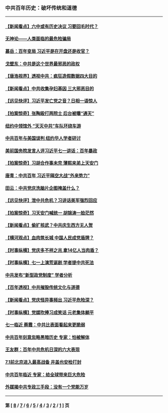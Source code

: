 ### 中共百年历史：破坏传统和道德
---
#### [【新闻看点】六中或有历史决议 习要回毛时代？](../../pages/nf1176114/n13222895.md?09280430) 
#### [无神论——人类面临的最危险骗局](../../pages/nf1176114/n13196137.md?09280430) 
#### [慕岳：百年变局 习近平是在开盘还是收官？](../../pages/nf1176114/n13206516.md?09280430) 
#### [戈壁东：中共是这个世界最邪恶的政权](../../pages/nf1176114/n13085641.md?09280430) 
#### [【唐浩视界】透视中共：疯狂造假数据四大目的](../../pages/nf1176114/n13080590.md?09280430) 
#### [【新闻看点】中共收集孕妇基因 三大邪恶目的](../../pages/nf1176114/n13077182.md?09280430) 
#### [【远见快评】习近平发亡党之音？日相一语惊人](../../pages/nf1176114/n13074809.md?09280430) 
#### [【拍案惊奇】张陶殴打两院士 后台被曝“通天”](../../pages/nf1176114/n13070496.md?09280430) 
#### [纽约中领馆外 “天灭中共”车队环绕车游](../../pages/nf1176114/n13070693.md?09280430) 
#### [中共百年与美国误判 纽约华人学者研讨](../../pages/nf1176114/n13067969.md?09280430) 
#### [美前国务院发言人评习近平七一讲话：百年暴政](../../pages/nf1176114/n13066986.md?09280430) 
#### [【拍案惊奇】习胡合作事未完 薄熙来弟上天安门](../../pages/nf1176114/n13065867.md?09280430) 
#### [唐青：中共百年 习近平隔空大战“外来势力”](../../pages/nf1176114/n13065976.md?09280430) 
#### [田云：中共党庆洗脑片企图掩盖什么？](../../pages/nf1176114/n13064395.md?09280430) 
#### [【远见快评】泄中共危机？习讲话美军强烈回应](../../pages/nf1176114/n13064269.md?09280430) 
#### [【拍案惊奇】习天安门喊统一 胡锦涛一脸茫然](../../pages/nf1176114/n13063233.md?09280430) 
#### [【新闻看点】偷扩核武？中共庆生西方无人贺](../../pages/nf1176114/n13061263.md?09280430) 
#### [【横河观点】血肉筑长城 中国人民成党盾牌？](../../pages/nf1176114/n13061779.md?09280430) 
#### [【时事纵横】党庆多不祥之兆 拿14亿人当肉盾？](../../pages/nf1176114/n13061709.md?09280430) 
#### [【时事纵横】七一上演荒诞剧 学者提中共死法](../../pages/nf1176114/n13058990.md?09280430) 
#### [中共发布“新型政党制度” 学者分析](../../pages/nf1176114/n13056354.md?09280430) 
#### [【百年透视】中共摧毁传统文化与道德](../../pages/nf1176114/n13057253.md?09280430) 
#### [【新闻看点】党庆怪异事频出 习近平危险深？](../../pages/nf1176114/n13056781.md?09280430) 
#### [【时事纵横】党媒吹捧习成笑话 元老集体躺平](../../pages/nf1176114/n13056792.md?09280430) 
#### [七一临近 蔡霞：中共比表面看起来更脆弱](../../pages/nf1176114/n13056418.md?09280430) 
#### [中共百年刻意忽略黑暗历史 专家：怕被解体](../../pages/nf1176114/n13056056.md?09280430) 
#### [王友群：百年中共危机日深的六大表现](../../pages/nf1176114/n13054263.md?09280430) 
#### [7.1前北京进入最高战备 井盖也安检打封](../../pages/nf1176114/n13053641.md?09280430) 
#### [中共百年临近 专家：给全球带来巨大危险](../../pages/nf1176114/n13053663.md?09280430) 
#### [外媒揭中共专政三手段：没有一个党能万岁](../../pages/nf1176114/n13049352.md?09280430) 

---
#### 第 [ [8](./8.md?09280430) / [7](./7.md?09280430) / [6](./6.md?09280430) / [5](./5.md?09280430) / [4](./4.md?09280430) / [3](./3.md?09280430) / [2](./2.md?09280430) / [1](./1.md?09280430) ] 页
